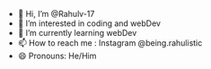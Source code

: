 - 👋 Hi, I’m @Rahulv-17
- 👀 I’m interested in coding and webDev
- 🌱 I’m currently learning webDev
- 📫 How to reach me : Instagram @being.rahulistic
- 😄 Pronouns: He/Him

<!---
Rahulv-17/Rahulv-17 is a ✨ special ✨ repository because its `README.md` (this file) appears on your GitHub profile.
You can click the Preview link to take a look at your changes.
--->

